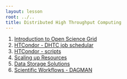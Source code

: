 ```yaml
---
layout: lesson
root: ../..
title: Distributed High Throughput Computing 
---
```

<div class="toc" markdown="1">

1.  [Introduction to Open Science Grid](01-IntroGrid.html)
2.  [HTCondor - DHTC job schedular](02-HTCondor.html)
3.  [HTCondor - scripts](03-HTCondor.html)
4.  [Scaling up Resources](04-ScaleUp.html)
5.  [Data Storage Solutions](05-Stash.html)
6.  [Scientific Workflows - DAGMAN](06-dagman.html)
</div>
